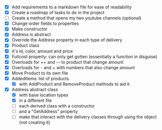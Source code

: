 - [x] Add requirements to a markdown file for ease of readability
- [x] Create a roadmap of tasks to do in the project
- [ ] Create a method that opens my two youtube channels (optional)
- [x] Change order fields to properties
- [x] Make constructor
- [x] Address is abstract
- [x] Override the Address property in each type of delivery
- [x] Product class
- [x] it's id, color, amount and price
- [x] Fullcost property: can only get gotten (essentially a function in disguise)
- [x] Overloads for ++ and -- to product that change amount
- [x] Overloads for - and + with numbers that also change amount
- [x] Move Product to its own file
- [x] AddedItems: list of products
   - [x] with AddProduct and RemoveProduct methods to aid it
- [x] Address abstract class 
   - [x] with base location types
   - [x] in a different file
   - [ ] each derived class with a constructor
   - [ ] and a "GetAddress" property
   - [ ] make that interact with the delivery classes through using the object (not creating it)
